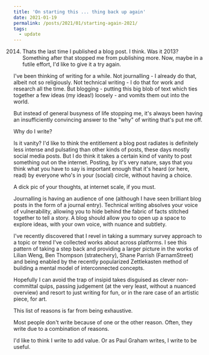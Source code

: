 ```yaml
---
title: 'On starting this ... thing back up again'
date: 2021-01-19
permalink: /posts/2021/01/starting-again-2021/
tags:
  - update
---
```


2014. Thats the last time I published a blog post. I think. Was it 2013? Something after that stopped me from publishing more. Now, maybe in a futile effort, I'd like to give it a try again. 

I've been thinking of writing for a while. Not journalling - I already do that, albeit not so religiously. Not technical writing - I do that for work and research all the time. But blogging - putting this big blob of text which ties together a few ideas (my ideas!) loosely - and vomits them out into the world. 

But instead of general busyness of life stopping me, it's always been having an insufficiently convincing answer to the "why" of writing that's put me off. 

Why do I write? 

Is it vanity? I'd like to think the entitlement a blog post radiates is definitely less intense and pulsating than other kinds of posts, these days mostly social media posts. But I do think it takes a certain kind of vanity to post something out on the internet. Posting, by it's very nature, says that you think what you have to say is important enough that it's heard (or here, read) by everyone who's in your (social) circle, without having a choice. 

A dick pic of your thoughts, at internet scale, if you must.

Journalling is having an audience of one (although I have seen brilliant blog posts in the form of a journal entry). Technical writing absolves your voice of vulnerability, allowing you to hide behind the fabric of facts stitched together to tell a story. A blog should allow you to open up a space to explore ideas, with your own voice, with nuance and subtlety. 

I've recently discovered that I revel in taking a summary survey approach to a topic or trend I've collected works about across platforms. I see this pattern of taking a step back and providing a larger picture in the works of Lilian Weng, Ben Thompson (stratechery), Shane Parrish (FarnamStreet) and being enabled by the recently popularized Zettlekasten method of building a mental model of interconnected concepts. 

Hopefully I can avoid the trap of insipid takes disguised as clever non-committal quips, passing judgement (at the very least, without a nuanced overview) and resort to just writing for fun, or in the rare case of an artistic piece, for art.

This list of reasons is far from being exhaustive. 

Most people don't write because of one or the other reason. Often, they write due to a combination of reasons. 

I'd like to think I write to add value. Or as Paul Graham writes, I write to be useful.